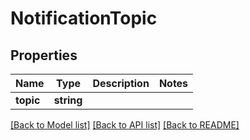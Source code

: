 # NotificationTopic

## Properties
Name | Type | Description | Notes
------------ | ------------- | ------------- | -------------
**topic** | **string** |  | 

[[Back to Model list]](../../README.md#documentation-for-models) [[Back to API list]](../../README.md#documentation-for-api-endpoints) [[Back to README]](../../README.md)

